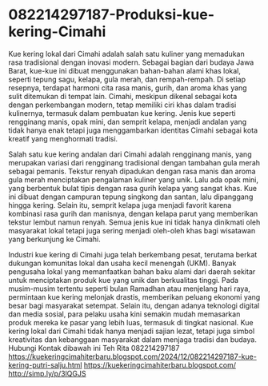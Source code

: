 # 082214297187-Produksi-kue-kering-Cimahi
Kue kering lokal dari Cimahi adalah salah satu kuliner yang memadukan rasa tradisional dengan inovasi modern. Sebagai bagian dari budaya Jawa Barat, kue-kue ini dibuat menggunakan bahan-bahan alami khas lokal, seperti tepung sagu, kelapa, gula merah, dan rempah-rempah. Di setiap resepnya, terdapat harmoni cita rasa manis, gurih, dan aroma khas yang sulit ditemukan di tempat lain. Cimahi, meskipun dikenal sebagai kota dengan perkembangan modern, tetap memiliki ciri khas dalam tradisi kulinernya, termasuk dalam pembuatan kue kering. Jenis kue seperti rengginang manis, opak mini, dan semprit kelapa, menjadi andalan yang tidak hanya enak tetapi juga menggambarkan identitas Cimahi sebagai kota kreatif yang menghormati tradisi.

Salah satu kue kering andalan dari Cimahi adalah rengginang manis, yang merupakan variasi dari rengginang tradisional dengan tambahan gula merah sebagai pemanis. Tekstur renyah dipadukan dengan rasa manis dan aroma gula merah menciptakan pengalaman kuliner yang unik. Lalu ada opak mini, yang berbentuk bulat tipis dengan rasa gurih kelapa yang sangat khas. Kue ini dibuat dengan campuran tepung singkong dan santan, lalu dipanggang hingga kering. Selain itu, semprit kelapa juga menjadi favorit karena kombinasi rasa gurih dan manisnya, dengan kelapa parut yang memberikan tekstur lembut namun renyah. Semua jenis kue ini tidak hanya dinikmati oleh masyarakat lokal tetapi juga sering menjadi oleh-oleh khas bagi wisatawan yang berkunjung ke Cimahi.

Industri kue kering di Cimahi juga telah berkembang pesat, terutama berkat dukungan komunitas lokal dan usaha kecil menengah (UKM). Banyak pengusaha lokal yang memanfaatkan bahan baku alami dari daerah sekitar untuk menciptakan produk kue yang unik dan berkualitas tinggi. Pada musim-musim tertentu seperti bulan Ramadhan atau menjelang hari raya, permintaan kue kering melonjak drastis, memberikan peluang ekonomi yang besar bagi masyarakat setempat. Selain itu, dengan adanya teknologi digital dan media sosial, para pelaku usaha kini semakin mudah memasarkan produk mereka ke pasar yang lebih luas, termasuk di tingkat nasional. Kue kering lokal dari Cimahi tidak hanya menjadi sajian lezat, tetapi juga simbol kreativitas dan kebanggaan masyarakat dalam menjaga tradisi dan budaya.
Hubungi Kontak dibawah ini
Teh Rita
082214297187
https://kuekeringcimahiterbaru.blogspot.com/2024/12/082214297187-kue-kering-putri-salju.html
https://kuekeringcimahiterbaru.blogspot.com/
http://simp.ly/p/3lQGJS



